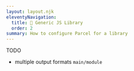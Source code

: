 ```yaml
---
layout: layout.njk
eleventyNavigation:
  title: 📔 Generic JS Library
  order: 2
summary: How to configure Parcel for a library
---
```


TODO

- multiple output formats `main/module`
